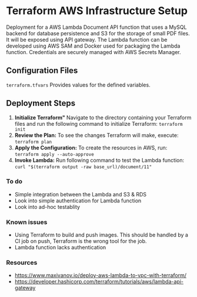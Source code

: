 # Terraform AWS Infrastructure Setup

Deployment for a AWS Lambda Document API function that uses a MySQL backend for database persistence and S3 for the storage of small PDF files. It will be exposed using API gateway. The Lambda function can be developed using AWS SAM and Docker used for packaging the Lambda function. Credentials are securely managed with AWS Secrets Manager.

## Configuration Files

`terraform.tfvars` Provides values for the defined variables.

## Deployment Steps

1. **Initialize Terraform"**
   Navigate to the directory containing your Terraform files and run the following command to initialize Terraform: `terraform init`
2. **Review the Plan:**
   To see the changes Terraform will make, execute: `terraform plan`
3. **Apply the Configuration:**
   To create the resources in AWS, run: `terraform apply --auto-approve`
4. **Invoke Lambda:**
   Run following command to test the Lambda function: `curl "$(terraform output -raw base_url)/document/11"`

### To do
- Simple integration between the Lambda and S3 & RDS
- Look into simple authentication for Lambda function
- Look into ad-hoc testablity

### Known issues
- Using Terraform to build and push images. This should be handled by a CI job on push, Terraform is the wrong tool for the job.
- Lambda function lacks authentication

### Resources
- https://www.maxivanov.io/deploy-aws-lambda-to-vpc-with-terraform/
- https://developer.hashicorp.com/terraform/tutorials/aws/lambda-api-gateway
